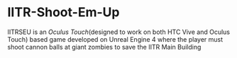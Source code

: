 # IITR-Shoot-Em-Up
IITRSEU is an *Oculus Touch*(designed to work on both HTC Vive and Oculus Touch) based game developed on Unreal Engine 4 where the player must shoot cannon balls at giant zombies to save the IITR Main Building

